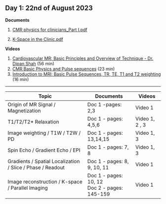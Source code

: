 **Day 1: 22nd of August 2023**
-------------------
**Documents**

1. [CMR physics for clinicians_Part I.pdf](../Week%201/Documents/CMR%20physics%20for%20clinicians_Part%20I.pdf)

2. [K-Space in the Clinic.pdf](../Week%201/Documents/K-Space%20in%20the%20Clinic.pdf)

**Videos** 

1. [Cardiovascular MR: Basic Principles and Overview of Technique - Dr. Dipan Shah](https://www.youtube.com/watch?v=xQbWlyiRuWM&ab_channel=HoustonMethodistDeBakeyCVEducation) (56 min)
2. [CMR Basic Physics and Pulse sequences](https://www.youtube.com/watch?v=L-O2ktipseM&list=PLuaYT8-rtl8tUssoJMnRISB7Zeix0f6_q&index=4) (23 min)
3. [Introduction to MRI: Basic Pulse Sequences, TR, TE, T1 and T2 weighting](https://www.youtube.com/watch?v=kF1hM1Y5Cho&t=329s) (16 min)

----------------------------

|     Topic     |   Documents    |    Videos    |
| ------------- | ------------- | ------------- | 
| Origin of MR Signal / Magnetization  | Doc 1 -pages: 2,3 | Video 1  |
|  T1/T2/T2* Relaxation  | Doc 1 - pages: 4,5,6  |  Video 1, 2 , 3 |
|  Image weighting / T1W / T2W / PD  |  Doc 1 - pages: 13,14,15 | Video 1, 3|
|  Spin Echo / Gradient Echo / EPI |  Doc 1  - pages: 7, 8 | Video 1, 3  |
| Gradients / Spatial Localization / Slice / Phase / Readout  |   Doc 1 - pages: 8, 9, 10, 11 | Video 1 |
|  Image reconstruction / K-space / Parallel Imaging  | Doc 1 - pages: 10, 12 <br> Doc 2 - pages: 145-159 |   Video 1   |

<!--- Origin of MR Signal / Magnetization:  H3 -pages: 2,3 | M4

T1/T2/T2* Relaxation  | H3 - pages: 4,5,6 | M4 | M6 | M8

Image weighting / T1W / T2W / PD, H3 - pages: 13,14,15 | M4 | M8

Spin Echo / Gradient Echo / EPI , H3 - pages: 7, 8 | M4 | M8

Gradients / Spatial Localization / Slice / Phase / Readout, H3 - pages: 8, 9, 10, 11 | M4

Image reconstruction / K-space / Parallel Imaging, H3 - pages: 10, 12 | H4 - pages: 145-159 | M4  --->
